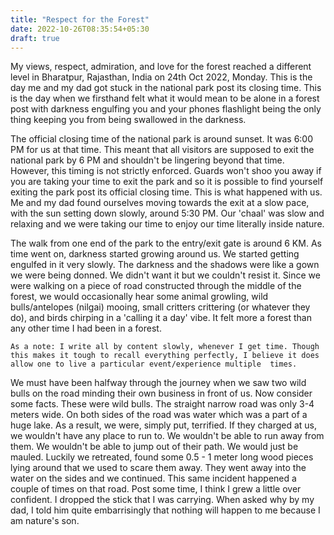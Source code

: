 ```yaml
---
title: "Respect for the Forest"
date: 2022-10-26T08:35:54+05:30
draft: true
---
```

My views, respect, admiration, and love for the forest reached a different level in Bharatpur,
Rajasthan, India on 24th Oct 2022, Monday. This is the day me and my dad got stuck in the national
 park post its closing time. This is the day when we firsthand felt what it would mean to be alone 
in a forest post with darkness engulfing you and your phones flashlight being the only thing 
keeping you from being swallowed in the darkness. 

The official closing time of the national park is around sunset. It was 6:00 PM for us at that 
time. This meant that all visitors are supposed to exit the national park by 6 PM and shouldn't
be lingering beyond that time. However, this timing is not strictly enforced. Guards won't
shoo you away if you are taking your time to exit the park and so it is possible to find yourself
exiting the park post its official closing time. This is what happened with us. Me and my dad found 
ourselves moving towards the exit at a slow pace, with the sun setting down slowly, around 5:30 PM. 
Our 'chaal' was slow and relaxing and we were taking our time to enjoy our time literally 
inside nature. 

The walk from one end of the park to the entry/exit gate is around 6 KM. As time went on, 
darkness started growing around us. We started getting engulfed in it very slowly. The darkness and the shadows
were like a gown we were being donned. We didn't want it but we couldn't resist it. Since we were
walking on a piece of road constructed through the middle of the forest, we would occasionally 
hear some animal growling, wild bulls/antelopes (nilgai) mooing, small critters crittering (or whatever they do),
and birds chirping in a 'calling it a day' vibe. It felt more a forest than any other time I had been in a forest.

`As a note: I write all by content slowly, whenever I get time. Though this makes it tough to recall
everything perfectly, I believe it does allow one to live a particular event/experience multiple 
times.`

We must have been halfway through the journey when we saw two wild bulls on the road minding their own business
in front of us. Now consider some facts. These were wild bulls. The straight narrow road was only 3-4 meters wide.
On both sides of the road was water which was a part of a huge lake. As a result, we were, simply put, terrified.
If they charged at us, we wouldn't have any place to run to. We wouldn't be able to run away from them. We wouldn't
be able to jump out of their path. We would just be mauled. Luckily we retreated, found some 0.5 - 1 meter long
wood pieces lying around that we used to scare them away. They went away into the water on the sides and we continued.
This same incident happened a couple of times on that road. Post some time, I think I grew a little over confident.
I dropped the stick that I was carrying. When asked why by my dad, I told him quite embarrisingly that nothing will 
happen to me because I am nature's son. 